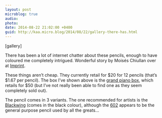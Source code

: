 ```yaml
---
layout: post
microblog: true
audio: 
photo: 
date: 2014-08-22 21:02:00 +0400
guid: http://kaa.micro.blog/2014/08/22/gallery-there-has.html
---
```

[gallery]
<p>There has been a lot of internet chatter about these pencils, enough to have coloured me completely intrigued. Wonderful story by Moisés Chiullan over at <a href="http://imprint.neededition.com/post/95309048215/borrowed-blackwings">Imprint</a>.</p>

<p>These things aren&rsquo;t cheap. They currently retail for $20 for 12 pencils (that&rsquo;s $1.67 per pencil). The box I&rsquo;ve shown above is the <a href="http://palominobrands.com/product/blackwing-grand-piano-box/#product_images%5Bgrouped%5D/0/">grand piano box</a>, which retails for $50 (but I&rsquo;ve not really been able to find one as they seem completely sold out).</p>

<p>The pencil comes in 3 variants. The one recommended for artists is the <a href="http://palominobrands.com/product/palomino-blackwing/">Blackwing</a> (comes in the black colour), although the <a href="http://palominobrands.com/product/palomino-blackwing-602/">602</a> appears to be the general purpose pencil used by all the greats&hellip;</p>
